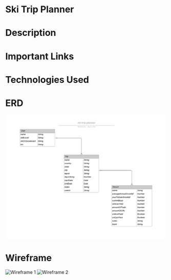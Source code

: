 # Ski Trip Planner

# Description


# Important Links


# Technologies Used

# ERD
![ERD](/public/images/ski-trip-planner.jpeg)

# Wireframe
![Wireframe 1](/public/images/ski-trip-planner-wireframe1.jpeg)
![Wireframe 2](/public/images/ski-trip-planner-wireframe2.jpeg)
